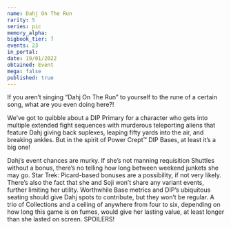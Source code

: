 ```yaml
---
name: Dahj On The Run
rarity: 5
series: pic
memory_alpha:
bigbook_tier: 7
events: 23
in_portal:
date: 19/01/2022
obtained: Event
mega: false
published: true
---
```


If you aren’t singing “Dahj On The Run” to yourself to the rune of a certain song, what are you even doing here?!

We’ve got to quibble about a DIP Primary for a character who gets into multiple extended fight sequences with murderous teleporting aliens that feature Dahj giving back suplexes, leaping fifty yards into the air, and breaking ankles. But in the spirit of Power Crept™ DIP Bases, at least it’s a big one!

Dahj’s event chances are murky. If she’s not manning requisition Shuttles without a bonus, there’s no telling how long between weekend junkets she may go. Star Trek: Picard-based bonuses are a possibility, if not very likely. There’s also the fact that she and Soji won’t share any variant events, further limiting her utility. Worthwhile Base metrics and DIP’s ubiquitous seating should give Dahj spots to contribute, but they won’t be regular. A trio of Collections and a ceiling of anywhere from four to six, depending on how long this game is on fumes, would give her lasting value, at least longer than she lasted on screen. SPOILERS!
